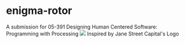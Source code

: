 # enigma-rotor
A submission for 05-391 Designing Human Centered Software: Programming with Processing
![](https://github.com/thisistrivial/thisistrivial/blob/master/.assets/enigma-rotor/demo.gif)
Inspired by Jane Street Capital's Logo
